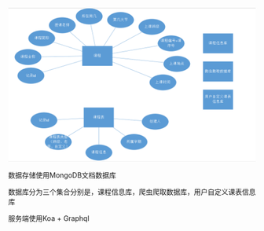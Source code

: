 
![](./2020071919461446SS.png)

数据存储使用MongoDB文档数据库

数据库分为三个集合分别是，课程信息库，爬虫爬取数据库，用户自定义课表信息库

服务端使用Koa + Graphql 